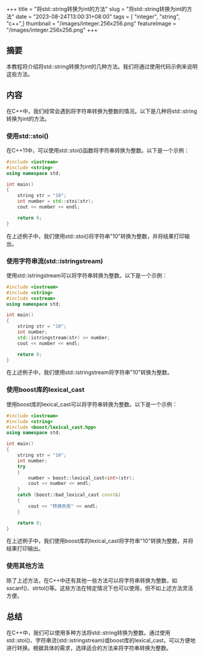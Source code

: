 +++
title = "将std::string转换为int的方法"
slug = "将std::string转换为int的方法"
date = "2023-08-24T13:00:31+08:00"
tags = [ "integer", "string", "c++",]
thumbnail = "/images/integer.256x256.png"
featureImage = "/images/integer.256x256.png"
+++


## 摘要

本教程将介绍将std::string转换为int的几种方法。我们将通过使用代码示例来说明这些方法。

## 内容

在C++中，我们经常会遇到将字符串转换为整数的情况。以下是几种将std::string转换为int的方法。

### 使用std::stoi()

在C++11中，可以使用std::stoi()函数将字符串转换为整数。以下是一个示例：

```cpp
#include <iostream>
#include <string>
using namespace std;

int main()
{
    string str = "10";
    int number = std::stoi(str);
    cout << number << endl;

    return 0;
}
```

在上述例子中，我们使用std::stoi()将字符串"10"转换为整数，并将结果打印输出。

### 使用字符串流(std::istringstream)

使用std::istringstream可以将字符串转换为整数。以下是一个示例：

```cpp
#include <iostream>
#include <string>
#include <sstream>
using namespace std;

int main()
{
    string str = "10";
    int number;
    std::istringstream(str) >> number;
    cout << number << endl;

    return 0;
}
```

在上述例子中，我们使用std::istringstream将字符串"10"转换为整数。

### 使用boost库的lexical_cast

使用boost库的lexical_cast可以将字符串转换为整数。以下是一个示例：

```cpp
#include <iostream>
#include <string>
#include <boost/lexical_cast.hpp>
using namespace std;

int main()
{
    string str = "10";
    int number;
    try
    {
        number = boost::lexical_cast<int>(str);
        cout << number << endl;
    }
    catch (boost::bad_lexical_cast const&)
    {
        cout << "转换失败" << endl;
    }

    return 0;
}
```

在上述例子中，我们使用boost库的lexical_cast将字符串"10"转换为整数，并将结果打印输出。

### 使用其他方法

除了上述方法，在C++中还有其他一些方法可以将字符串转换为整数，如sscanf()、strtol()等。这些方法在特定情况下也可以使用，但不如上述方法灵活方便。

## 总结

在C++中，我们可以使用多种方法将std::string转换为整数。通过使用std::stoi()、字符串流(std::istringstream)或boost库的lexical_cast，可以方便地进行转换。根据具体的需求，选择适合的方法来将字符串转换为整数。


